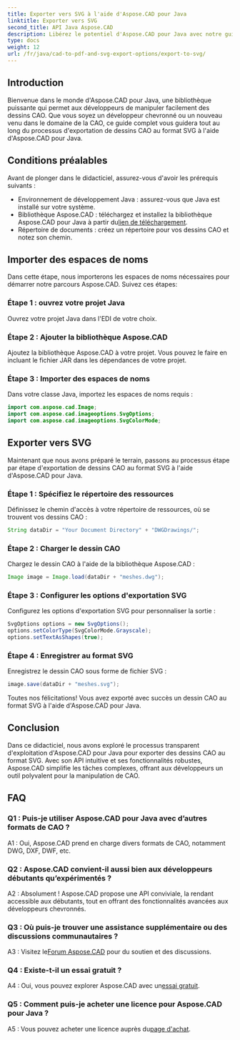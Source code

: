 ```yaml
---
title: Exporter vers SVG à l'aide d'Aspose.CAD pour Java
linktitle: Exporter vers SVG
second_title: API Java Aspose.CAD
description: Libérez le potentiel d'Aspose.CAD pour Java avec notre guide étape par étape sur l'exportation de dessins CAO vers SVG. Découvrez comment importer des espaces de noms, configurer des options et intégrer de manière transparente Aspose.CAD dans votre projet Java.
type: docs
weight: 12
url: /fr/java/cad-to-pdf-and-svg-export-options/export-to-svg/
---
```

## Introduction

Bienvenue dans le monde d'Aspose.CAD pour Java, une bibliothèque puissante qui permet aux développeurs de manipuler facilement des dessins CAO. Que vous soyez un développeur chevronné ou un nouveau venu dans le domaine de la CAO, ce guide complet vous guidera tout au long du processus d'exportation de dessins CAO au format SVG à l'aide d'Aspose.CAD pour Java.

## Conditions préalables

Avant de plonger dans le didacticiel, assurez-vous d'avoir les prérequis suivants :

- Environnement de développement Java : assurez-vous que Java est installé sur votre système.
-  Bibliothèque Aspose.CAD : téléchargez et installez la bibliothèque Aspose.CAD pour Java à partir du[lien de téléchargement](https://releases.aspose.com/cad/java/).
- Répertoire de documents : créez un répertoire pour vos dessins CAO et notez son chemin.

## Importer des espaces de noms

Dans cette étape, nous importerons les espaces de noms nécessaires pour démarrer notre parcours Aspose.CAD. Suivez ces étapes:

### Étape 1 : ouvrez votre projet Java
Ouvrez votre projet Java dans l'EDI de votre choix.

### Étape 2 : Ajouter la bibliothèque Aspose.CAD
Ajoutez la bibliothèque Aspose.CAD à votre projet. Vous pouvez le faire en incluant le fichier JAR dans les dépendances de votre projet.

### Étape 3 : Importer des espaces de noms
Dans votre classe Java, importez les espaces de noms requis :

```java
import com.aspose.cad.Image;
import com.aspose.cad.imageoptions.SvgOptions;
import com.aspose.cad.imageoptions.SvgColorMode;
```

## Exporter vers SVG

Maintenant que nous avons préparé le terrain, passons au processus étape par étape d'exportation de dessins CAO au format SVG à l'aide d'Aspose.CAD pour Java.

### Étape 1 : Spécifiez le répertoire des ressources

Définissez le chemin d'accès à votre répertoire de ressources, où se trouvent vos dessins CAO :

```java
String dataDir = "Your Document Directory" + "DWGDrawings/";
```

### Étape 2 : Charger le dessin CAO

Chargez le dessin CAO à l'aide de la bibliothèque Aspose.CAD :

```java
Image image = Image.load(dataDir + "meshes.dwg");
```

### Étape 3 : Configurer les options d'exportation SVG

Configurez les options d'exportation SVG pour personnaliser la sortie :

```java
SvgOptions options = new SvgOptions();
options.setColorType(SvgColorMode.Grayscale);
options.setTextAsShapes(true);
```

### Étape 4 : Enregistrer au format SVG

Enregistrez le dessin CAO sous forme de fichier SVG :

```java
image.save(dataDir + "meshes.svg");
```

Toutes nos félicitations! Vous avez exporté avec succès un dessin CAO au format SVG à l'aide d'Aspose.CAD pour Java.

## Conclusion

Dans ce didacticiel, nous avons exploré le processus transparent d'exploitation d'Aspose.CAD pour Java pour exporter des dessins CAO au format SVG. Avec son API intuitive et ses fonctionnalités robustes, Aspose.CAD simplifie les tâches complexes, offrant aux développeurs un outil polyvalent pour la manipulation de CAO.

## FAQ

### Q1 : Puis-je utiliser Aspose.CAD pour Java avec d’autres formats de CAO ?

A1 : Oui, Aspose.CAD prend en charge divers formats de CAO, notamment DWG, DXF, DWF, etc.

### Q2 : Aspose.CAD convient-il aussi bien aux développeurs débutants qu’expérimentés ?

A2 : Absolument ! Aspose.CAD propose une API conviviale, la rendant accessible aux débutants, tout en offrant des fonctionnalités avancées aux développeurs chevronnés.

### Q3 : Où puis-je trouver une assistance supplémentaire ou des discussions communautaires ?

 A3 : Visitez le[Forum Aspose.CAD](https://forum.aspose.com/c/cad/19) pour du soutien et des discussions.

### Q4 : Existe-t-il un essai gratuit ?

 A4 : Oui, vous pouvez explorer Aspose.CAD avec un[essai gratuit](https://releases.aspose.com/).

### Q5 : Comment puis-je acheter une licence pour Aspose.CAD pour Java ?

 A5 : Vous pouvez acheter une licence auprès du[page d'achat](https://purchase.aspose.com/buy).